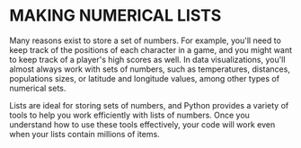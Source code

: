 # MAKING NUMERICAL LISTS

Many reasons exist to store a set of numbers. For example, you'll need to keep track of the positions of each character in a game, and you might want to keep track of a player's high scores as well. In data visualizations, you'll almost always work with sets of numbers, such as temperatures, distances, populations sizes, or latitude and longitude values, among other types of numerical sets.

Lists are ideal for storing sets of numbers, and Python provides a variety of tools to help you work efficiently with lists of numbers. Once you understand how to use these tools effectively, your code will work even when your lists contain millions of items.